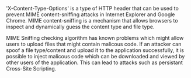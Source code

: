'X-Content-Type-Options' is a type of HTTP header that can be used to prevent MIME
content-sniffing attacks in Internet Explorer and Google Chrome. MIME content-sniffing
is a mechanism that allows browsers to inspect and dynamically guess the content
type and file type.

MIME Sniffing checking algorithm has known problems which
might allow users to upload files that might contain malicous code. If an attacker
can spoof a file type/content and upload it to the application successfully, it is
possible to inject malicous code which can be downloaded and viewed by other
users of the application. This can lead to attacks such as persistant Cross-Site Scripting.